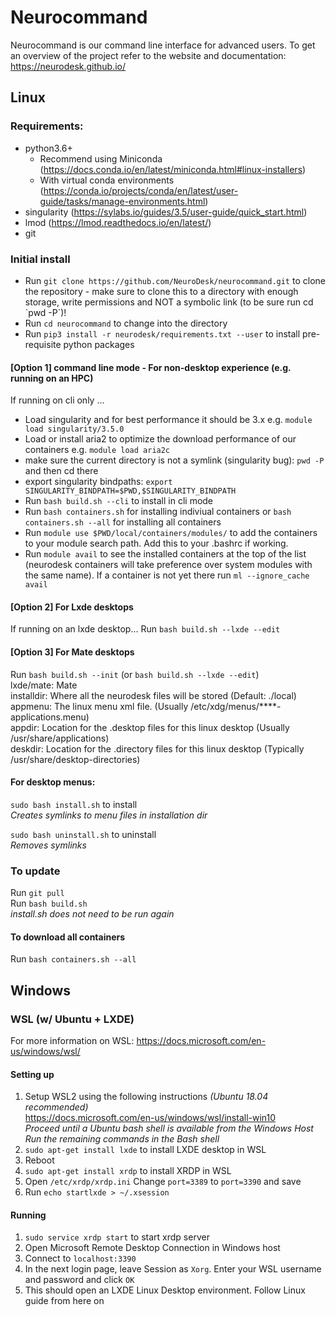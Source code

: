 # Neurocommand
Neurocommand is our command line interface for advanced users. To get an overview of the project refer to the website and documentation: https://neurodesk.github.io/


## Linux 
### Requirements:
- python3.6+ 
  - Recommend using Miniconda (https://docs.conda.io/en/latest/miniconda.html#linux-installers)
  - With virtual conda environments (https://conda.io/projects/conda/en/latest/user-guide/tasks/manage-environments.html)
- singularity (https://sylabs.io/guides/3.5/user-guide/quick_start.html)  
- lmod (https://lmod.readthedocs.io/en/latest/)
- git

### Initial install
- Run `git clone https://github.com/NeuroDesk/neurocommand.git` to clone the repository - make sure to clone this to a directory with enough storage, write permissions and NOT a symbolic link (to be sure run cd \`pwd -P\`)!
- Run `cd neurocommand` to change into the directory
- Run `pip3 install -r neurodesk/requirements.txt --user` to install pre-requisite python packages

#### [Option 1] command line mode - For non-desktop experience (e.g. running on an HPC)  
If running on cli only ... 
- Load singularity and for best performance it should be 3.x e.g. `module load singularity/3.5.0` 
- Load or install aria2 to optimize the download performance of our containers e.g. `module load aria2c`
- make sure the current directory is not a symlink (singularity bug): `pwd -P` and then cd there
- export singularity bindpaths: `export SINGULARITY_BINDPATH=$PWD,$SINGULARITY_BINDPATH` 
- Run `bash build.sh --cli` to install in cli mode  
- Run `bash containers.sh` for installing indiviual containers or `bash containers.sh --all` for installing all containers
- Run `module use $PWD/local/containers/modules/` to add the containers to your module search path. Add this to your .bashrc if working.
- Run `module avail` to see the installed containers at the top of the list (neurodesk containers will take preference over system modules with the same name). If a container is not yet there run `ml --ignore_cache avail`

#### [Option 2] For Lxde desktops
If running on an lxde desktop...
Run `bash build.sh --lxde --edit`

#### [Option 3] For Mate desktops
Run `bash build.sh --init`  (or `bash build.sh --lxde --edit`)  
lxde/mate: Mate  
installdir: Where all the neurodesk files will be stored (Default: ./local)  
appmenu: The linux menu xml file.  (Usually /etc/xdg/menus/\*\*\*\*-applications.menu)  
appdir: Location for the .desktop files for this linux desktop (Usually /usr/share/applications)  
deskdir: Location for the .directory files for this linux desktop (Typically /usr/share/desktop-directories)  

#### For desktop menus:  

`sudo bash install.sh` to install  
_Creates symlinks to menu files in installation dir_  
  
`sudo bash uninstall.sh` to uninstall  
_Removes symlinks_  

### To update

Run `git pull`  
Run `bash build.sh`  
_install.sh does not need to be run again_

#### To download all containers
Run `bash containers.sh --all`

## Windows

### WSL (w/ Ubuntu + LXDE)
For more information on WSL: https://docs.microsoft.com/en-us/windows/wsl/  

#### Setting up
1. Setup WSL2 using the following instructions _(Ubuntu 18.04 recommended)_  
https://docs.microsoft.com/en-us/windows/wsl/install-win10  
_Proceed until a Ubuntu bash shell is available from the Windows Host_  
_Run the remaining commands in the Bash shell_
2. `sudo apt-get install lxde` to install LXDE desktop in WSL
3. Reboot
4. `sudo apt-get install xrdp` to install XRDP in WSL
5. Open `/etc/xrdp/xrdp.ini`
Change `port=3389` to `port=3390` and save
6. Run `echo startlxde > ~/.xsession`

#### Running
1. `sudo service xrdp start` to start xrdp server
2. Open Microsoft Remote Desktop Connection in Windows host
3. Connect to `localhost:3390`
4. In the next login page, leave Session as `Xorg`. Enter your WSL username and password and click `OK`
5. This should open an LXDE Linux Desktop environment. Follow Linux guide from here on
